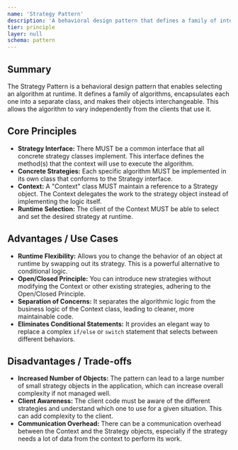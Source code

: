 ```yaml
---
name: 'Strategy Pattern'
description: 'A behavioral design pattern that defines a family of interchangeable algorithms, encapsulates each one, and allows them to be selected at runtime.'
tier: principle
layer: null
schema: pattern
---
```


## Summary

The Strategy Pattern is a behavioral design pattern that enables selecting an algorithm at runtime. It defines a family of algorithms, encapsulates each one into a separate class, and makes their objects interchangeable. This allows the algorithm to vary independently from the clients that use it.

## Core Principles

- **Strategy Interface:** There MUST be a common interface that all concrete strategy classes implement. This interface defines the method(s) that the context will use to execute the algorithm.
- **Concrete Strategies:** Each specific algorithm MUST be implemented in its own class that conforms to the Strategy interface.
- **Context:** A "Context" class MUST maintain a reference to a Strategy object. The Context delegates the work to the strategy object instead of implementing the logic itself.
- **Runtime Selection:** The client of the Context MUST be able to select and set the desired strategy at runtime.

## Advantages / Use Cases

- **Runtime Flexibility:** Allows you to change the behavior of an object at runtime by swapping out its strategy. This is a powerful alternative to conditional logic.
- **Open/Closed Principle:** You can introduce new strategies without modifying the Context or other existing strategies, adhering to the Open/Closed Principle.
- **Separation of Concerns:** It separates the algorithmic logic from the business logic of the Context class, leading to cleaner, more maintainable code.
- **Eliminates Conditional Statements:** It provides an elegant way to replace a complex `if/else` or `switch` statement that selects between different behaviors.

## Disadvantages / Trade-offs

- **Increased Number of Objects:** The pattern can lead to a large number of small strategy objects in the application, which can increase overall complexity if not managed well.
- **Client Awareness:** The client code must be aware of the different strategies and understand which one to use for a given situation. This can add complexity to the client.
- **Communication Overhead:** There can be a communication overhead between the Context and the Strategy objects, especially if the strategy needs a lot of data from the context to perform its work.
